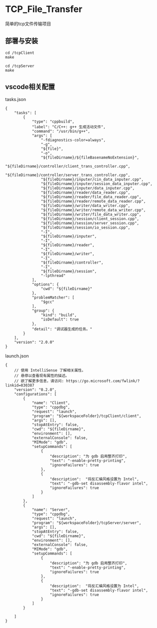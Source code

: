 # TCP_File_Transfer

简单的tcp文件传输项目

部署与安装
---

    cd /tcpClient
    make

    cd /tcpServer
    make

vscode相关配置
---

tasks.json

    {
        "tasks": [
            {
                "type": "cppbuild",
                "label": "C/C++: g++ 生成活动文件",
                "command": "/usr/bin/g++",
                "args": [
                    "-fdiagnostics-color=always",
                    "-g",
                    "${file}",
                    "-o",
                    "${fileDirname}/${fileBasenameNoExtension}",
                    "${fileDirname}/controller/client_trans_controller.cpp",
                    "${fileDirname}/controller/server_trans_controller.cpp",
                    "${fileDirname}/inputer/cin_data_inputer.cpp",
                    "${fileDirname}/inputer/session_data_inputer.cpp",
                    "${fileDirname}/inputer/data_inputer.cpp",
                    "${fileDirname}/reader/data_reader.cpp",
                    "${fileDirname}/reader/file_data_reader.cpp",
                    "${fileDirname}/reader/remote_data_reader.cpp",
                    "${fileDirname}/writer/data_writer.cpp",
                    "${fileDirname}/writer/remote_data_writer.cpp",
                    "${fileDirname}/writer/file_data_writer.cpp",
                    "${fileDirname}/session/client_session.cpp",
                    "${fileDirname}/session/server_session.cpp",
                    "${fileDirname}/session/io_session.cpp",
                    "-I",
                    "${fileDirname}/inputer",
                    "-I",
                    "${fileDirname}/reader",
                    "-I",
                    "${fileDirname}/writer",
                    "-I",
                    "${fileDirname}/controller",
                    "-I",
                    "${fileDirname}/session",
                    "-lpthread"
                ],
                "options": {
                    "cwd": "${fileDirname}"
                },
                "problemMatcher": [
                    "$gcc"
                ],
                "group": {
                    "kind": "build",
                    "isDefault": true
                },
                "detail": "调试器生成的任务。"
            }
        ],
        "version": "2.0.0"
    }



launch.json

    {
        // 使用 IntelliSense 了解相关属性。 
        // 悬停以查看现有属性的描述。
        // 欲了解更多信息，请访问: https://go.microsoft.com/fwlink/?linkid=830387
        "version": "0.2.0",
        "configurations": [
            {
                "name": "Client",
                "type": "cppdbg",
                "request": "launch",
                "program": "${workspaceFolder}/tcpClient/client",
                "args": [],
                "stopAtEntry": false,
                "cwd": "${fileDirname}",
                "environment": [],
                "externalConsole": false,
                "MIMode": "gdb",
                "setupCommands": [
                    {
                        "description": "为 gdb 启用整齐打印",
                        "text": "-enable-pretty-printing",
                        "ignoreFailures": true
                    },
                    {
                        "description":  "将反汇编风格设置为 Intel",
                        "text": "-gdb-set disassembly-flavor intel",
                        "ignoreFailures": true
                    }
                ]
            },
            {
                "name": "Server",
                "type": "cppdbg",
                "request": "launch",
                "program": "${workspaceFolder}/tcpServer/server",
                "args": [],
                "stopAtEntry": false,
                "cwd": "${fileDirname}",
                "environment": [],
                "externalConsole": false,
                "MIMode": "gdb",
                "setupCommands": [
                    {
                        "description": "为 gdb 启用整齐打印",
                        "text": "-enable-pretty-printing",
                        "ignoreFailures": true
                    },
                    {
                        "description":  "将反汇编风格设置为 Intel",
                        "text": "-gdb-set disassembly-flavor intel",
                        "ignoreFailures": true
                    }
                ]
            }

        ]
    }